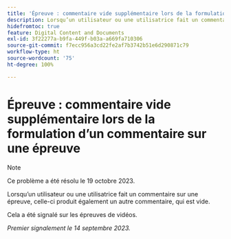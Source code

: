 ```yaml
---
title: 'Épreuve : commentaire vide supplémentaire lors de la formulation d’un commentaire sur une épreuve'
description: Lorsqu’un utilisateur ou une utilisatrice fait un commentaire sur une épreuve, celle-ci produit également un autre commentaire, qui est vide.
hidefromtoc: true
feature: Digital Content and Documents
exl-id: 3f22277a-b9fa-449f-b03a-a669fa710306
source-git-commit: f7ecc956a3cd22fe2af7b3742b51e6d290871c79
workflow-type: ht
source-wordcount: '75'
ht-degree: 100%

---
```


# Épreuve : commentaire vide supplémentaire lors de la formulation d’un commentaire sur une épreuve

<!--WF, WFP TOCs-->

>[!NOTE]
>
>Ce problème a été résolu le 19 octobre 2023.

Lorsqu’un utilisateur ou une utilisatrice fait un commentaire sur une épreuve, celle-ci produit également un autre commentaire, qui est vide.

Cela a été signalé sur les épreuves de vidéos.

_Premier signalement le 14 septembre 2023._
